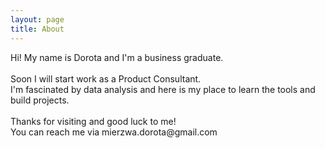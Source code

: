 ```yaml
---
layout: page
title: About
---
```


<p class="message">
  Hi! My name is Dorota and I'm a business graduate.<br>
  <br>
  Soon I will start work as a Product Consultant.<br>
  I'm fascinated by data analysis and here is my place to learn the tools and build projects.<br>
<br>
  Thanks for visiting and good luck to me!
  <br>
  You can reach me via mierzwa.dorota@gmail.com
</p>

